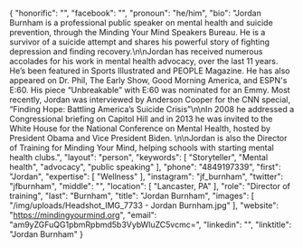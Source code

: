 {
  "honorific": "",
  "facebook": "",
  "pronoun": "he/him",
  "bio": "Jordan Burnham is a professional public speaker on mental health and suicide prevention, through the Minding Your Mind Speakers Bureau. He is a survivor of a suicide attempt and shares his powerful story of fighting depression and finding recovery.\n\nJordan has received numerous accolades for his work in mental health advocacy, over the last 11 years. He’s been featured in Sports Illustrated and PEOPLE Magazine. He has also appeared on Dr. Phil, The Early Show, Good Morning America, and ESPN's E:60. His piece “Unbreakable” with E:60 was nominated for an Emmy. Most recently, Jordan was interviewed by Anderson Cooper for the CNN special, “Finding Hope: Battling America’s Suicide Crisis”\n\nIn 2008 he addressed a Congressional briefing on Capitol Hill and in 2013 he was invited to the White House for the National Conference on Mental Health, hosted by President Obama and Vice President Biden. \n\nJordan is also the Director of Training for Minding Your Mind, helping schools with starting mental health clubs.",
  "layout": "person",
  "keywords": [
    "Storyteller",
    "Mental health",
    "advocacy",
    "public speaking"
  ],
  "phone": "4849197339",
  "first": "Jordan",
  "expertise": [
    "Wellness"
  ],
  "instagram": "jf_burnham",
  "twitter": "jfburnham",
  "middle": "",
  "location": [
    "Lancaster, PA"
  ],
  "role": "Director of training",
  "last": "Burnham",
  "title": "Jordan Burnham",
  "images": [
    "/img/uploads/Headshot_IMG_7733 - Jordan Burnham.jpg"
  ],
  "website": "https://mindingyourmind.org",
  "email": "am9yZGFuQG1pbmRpbmd5b3VybWluZC5vcmc=",
  "linkedin": "",
  "linktitle": "Jordan Burnham"
}